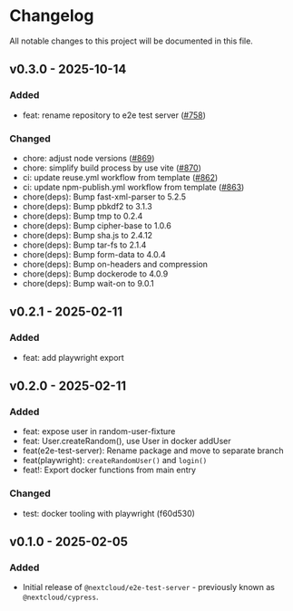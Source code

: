<!--
  - SPDX-FileCopyrightText: 2025 Nextcloud GmbH and Nextcloud contributors
  - SPDX-License-Identifier: AGPL-3.0-or-later
-->
# Changelog

All notable changes to this project will be documented in this file.

## v0.3.0 - 2025-10-14
### Added
- feat: rename repository to e2e test server \([#758](https://github.com/nextcloud-libraries/nextcloud-e2e-test-server/pull/758)\)

### Changed
- chore: adjust node versions \([#869](https://github.com/nextcloud-libraries/nextcloud-e2e-test-server/pull/869)\)
- chore: simplify build process by use vite \([#870](https://github.com/nextcloud-libraries/nextcloud-e2e-test-server/pull/870)\)
- ci: update reuse.yml workflow from template \([#862](https://github.com/nextcloud-libraries/nextcloud-e2e-test-server/pull/862)\)
- ci: update npm-publish.yml workflow from template \([#863](https://github.com/nextcloud-libraries/nextcloud-e2e-test-server/pull/863)\)
- chore(deps): Bump fast-xml-parser to 5.2.5
- chore(deps): Bump pbkdf2 to 3.1.3
- chore(deps): Bump tmp to 0.2.4
- chore(deps): Bump cipher-base to 1.0.6
- chore(deps): Bump sha.js to 2.4.12
- chore(deps): Bump tar-fs to 2.1.4
- chore(deps): Bump form-data to 4.0.4
- chore(deps): Bump on-headers and compression
- chore(deps): Bump dockerode to 4.0.9
- chore(deps): Bump wait-on to 9.0.1

## v0.2.1 - 2025-02-11
### Added
- feat: add playwright export

## v0.2.0 - 2025-02-11
### Added
- feat: expose user in random-user-fixture
- feat: User.createRandom(), use User in docker addUser
- feat(e2e-test-server): Rename package and move to separate branch
- feat(playwright): `createRandomUser()` and `login()`
- feat!: Export docker functions from main entry

### Changed
- test: docker tooling with playwright (f60d530)

## v0.1.0 - 2025-02-05
### Added
- Initial release of `@nextcloud/e2e-test-server` - previously known as `@nextcloud/cypress`.
